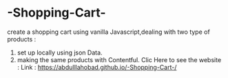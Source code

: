# -Shopping-Cart-
create a shopping cart using vanilla Javascript,dealing with two type of products :
1) set up locally using json Data.
2) making the same products with Contentful.
Clic Here to see the website : 
Link : https://abdulllahobad.github.io/-Shopping-Cart-/
